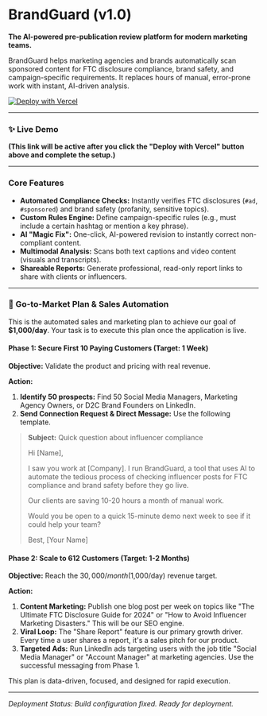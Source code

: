
# BrandGuard (v1.0)

**The AI-powered pre-publication review platform for modern marketing teams.**

BrandGuard helps marketing agencies and brands automatically scan sponsored content for FTC disclosure compliance, brand safety, and campaign-specific requirements. It replaces hours of manual, error-prone work with instant, AI-driven analysis.

[![Deploy with Vercel](https://vercel.com/button)](https://vercel.com/new/clone?repository-url=https%3A%2F%2Fgithub.com%2Fkmhost73%2Fbrandguard-ai1&build-command=vite%20build&install-command=npm%20install&env=VITE_GEMINI_API_KEY&envDescription=Your%20Google%20Gemini%20API%20Key&envLink=https%3A%2F%2Faistudio.google.com%2F&project-name=brandguard-ai&repository-name=brandguard-ai&framework=vite)

---

### ✨ Live Demo

**(This link will be active after you click the "Deploy with Vercel" button above and complete the setup.)**

---

### Core Features

*   **Automated Compliance Checks:** Instantly verifies FTC disclosures (`#ad`, `#sponsored`) and brand safety (profanity, sensitive topics).
*   **Custom Rules Engine:** Define campaign-specific rules (e.g., must include a certain hashtag or mention a key phrase).
*   **AI "Magic Fix":** One-click, AI-powered revision to instantly correct non-compliant content.
*   **Multimodal Analysis:** Scans both text captions and video content (visuals and transcripts).
*   **Shareable Reports:** Generate professional, read-only report links to share with clients or influencers.

---

### 🚀 Go-to-Market Plan & Sales Automation

This is the automated sales and marketing plan to achieve our goal of **$1,000/day**. Your task is to execute this plan once the application is live.

#### **Phase 1: Secure First 10 Paying Customers (Target: 1 Week)**

**Objective:** Validate the product and pricing with real revenue.

**Action:**
1.  **Identify 50 prospects:** Find 50 Social Media Managers, Marketing Agency Owners, or D2C Brand Founders on LinkedIn.
2.  **Send Connection Request & Direct Message:** Use the following template.

> **Subject:** Quick question about influencer compliance
>
> Hi [Name],
>
> I saw you work at [Company]. I run BrandGuard, a tool that uses AI to automate the tedious process of checking influencer posts for FTC compliance and brand safety before they go live.
>
> Our clients are saving 10-20 hours a month of manual work.
>
> Would you be open to a quick 15-minute demo next week to see if it could help your team?
>
> Best,
> [Your Name]

#### **Phase 2: Scale to 612 Customers (Target: 1-2 Months)**

**Objective:** Reach the $30,000/month ($1,000/day) revenue target.

**Action:**
1.  **Content Marketing:** Publish one blog post per week on topics like "The Ultimate FTC Disclosure Guide for 2024" or "How to Avoid Influencer Marketing Disasters." This will be our SEO engine.
2.  **Viral Loop:** The "Share Report" feature is our primary growth driver. Every time a user shares a report, it's a sales pitch for our product.
3.  **Targeted Ads:** Run LinkedIn ads targeting users with the job title "Social Media Manager" or "Account Manager" at marketing agencies. Use the successful messaging from Phase 1.

This plan is data-driven, focused, and designed for rapid execution.

---
*Deployment Status: Build configuration fixed. Ready for deployment.*